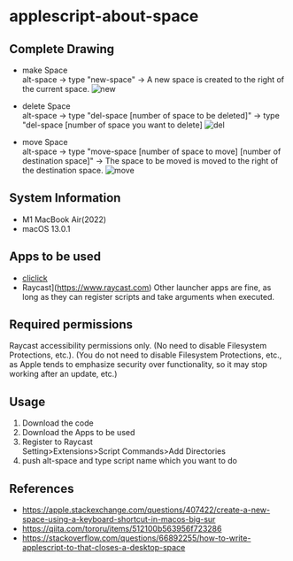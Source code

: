 # applescript-about-space
## Complete Drawing
- make Space  
alt-space -> type "new-space"
-> A new space is created to the right of the current space.
![new](https://user-images.githubusercontent.com/32339438/210404307-c3740b2e-e818-4edd-b2f0-0c7f62c46892.gif)

- delete Space  
alt-space -> type "del-space [number of space to be deleted]"
-> type "del-space [number of space you want to delete]
![del](https://user-images.githubusercontent.com/32339438/210404356-c745ea15-f48d-4454-a90c-08adbfa9c0dd.gif)

- move Space  
alt-space -> type "move-space [number of space to move] [number of destination space]"
-> The space to be moved is moved to the right of the destination space.
![move](https://user-images.githubusercontent.com/32339438/210404513-916c7544-d156-465b-b258-fc665feba48d.gif)


## System Information
- M1 MacBook Air(2022)
- macOS 13.0.1

## Apps to be used
- [cliclick](https://github.com/BlueM/cliclick)
- Raycast](https://www.raycast.com)
Other launcher apps are fine, as long as they can register scripts and take arguments when executed.

## Required permissions
Raycast accessibility permissions only.
(No need to disable Filesystem Protections, etc.). (You do not need to disable Filesystem Protections, etc., as Apple tends to emphasize security over functionality, so it may stop working after an update, etc.)


## Usage
1. Download the code
1. Download the Apps to be used
1. Register to Raycast  
Setting>Extensions>Script Commands>Add Directories
1. push alt-space and type script name which you want to do

## References
- https://apple.stackexchange.com/questions/407422/create-a-new-space-using-a-keyboard-shortcut-in-macos-big-sur
- https://qiita.com/tororu/items/512100b563956f723286
- https://stackoverflow.com/questions/66892255/how-to-write-applescript-to-that-closes-a-desktop-space
